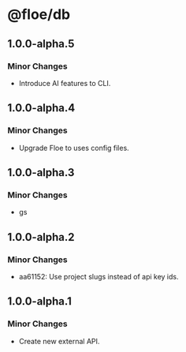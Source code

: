 # @floe/db

## 1.0.0-alpha.5

### Minor Changes

- Introduce AI features to CLI.

## 1.0.0-alpha.4

### Minor Changes

- Upgrade Floe to uses config files.

## 1.0.0-alpha.3

### Minor Changes

- gs

## 1.0.0-alpha.2

### Minor Changes

- aa61152: Use project slugs instead of api key ids.

## 1.0.0-alpha.1

### Minor Changes

- Create new external API.
